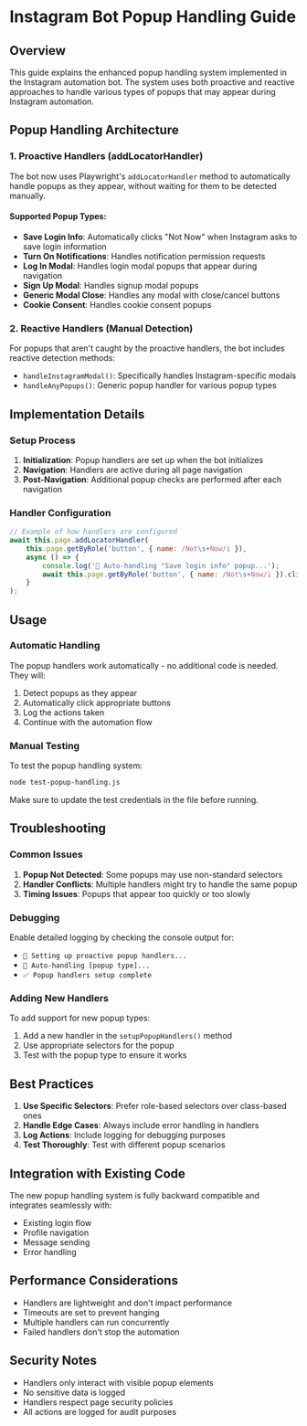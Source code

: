 # Instagram Bot Popup Handling Guide

## Overview

This guide explains the enhanced popup handling system implemented in the Instagram automation bot. The system uses both proactive and reactive approaches to handle various types of popups that may appear during Instagram automation.

## Popup Handling Architecture

### 1. Proactive Handlers (addLocatorHandler)

The bot now uses Playwright's `addLocatorHandler` method to automatically handle popups as they appear, without waiting for them to be detected manually.

#### Supported Popup Types:

- **Save Login Info**: Automatically clicks "Not Now" when Instagram asks to save login information
- **Turn On Notifications**: Handles notification permission requests
- **Log In Modal**: Handles login modal popups that appear during navigation
- **Sign Up Modal**: Handles signup modal popups
- **Generic Modal Close**: Handles any modal with close/cancel buttons
- **Cookie Consent**: Handles cookie consent popups

### 2. Reactive Handlers (Manual Detection)

For popups that aren't caught by the proactive handlers, the bot includes reactive detection methods:

- `handleInstagramModal()`: Specifically handles Instagram-specific modals
- `handleAnyPopups()`: Generic popup handler for various popup types

## Implementation Details

### Setup Process

1. **Initialization**: Popup handlers are set up when the bot initializes
2. **Navigation**: Handlers are active during all page navigation
3. **Post-Navigation**: Additional popup checks are performed after each navigation

### Handler Configuration

```javascript
// Example of how handlers are configured
await this.page.addLocatorHandler(
    this.page.getByRole('button', { name: /Not\s+Now/i }),
    async () => {
        console.log('🔄 Auto-handling "Save login info" popup...');
        await this.page.getByRole('button', { name: /Not\s+Now/i }).click();
    }
);
```

## Usage

### Automatic Handling

The popup handlers work automatically - no additional code is needed. They will:

1. Detect popups as they appear
2. Automatically click appropriate buttons
3. Log the actions taken
4. Continue with the automation flow

### Manual Testing

To test the popup handling system:

```bash
node test-popup-handling.js
```

Make sure to update the test credentials in the file before running.

## Troubleshooting

### Common Issues

1. **Popup Not Detected**: Some popups may use non-standard selectors
2. **Handler Conflicts**: Multiple handlers might try to handle the same popup
3. **Timing Issues**: Popups that appear too quickly or too slowly

### Debugging

Enable detailed logging by checking the console output for:
- `🔧 Setting up proactive popup handlers...`
- `🔄 Auto-handling [popup type]...`
- `✅ Popup handlers setup complete`

### Adding New Handlers

To add support for new popup types:

1. Add a new handler in the `setupPopupHandlers()` method
2. Use appropriate selectors for the popup
3. Test with the popup type to ensure it works

## Best Practices

1. **Use Specific Selectors**: Prefer role-based selectors over class-based ones
2. **Handle Edge Cases**: Always include error handling in handlers
3. **Log Actions**: Include logging for debugging purposes
4. **Test Thoroughly**: Test with different popup scenarios

## Integration with Existing Code

The new popup handling system is fully backward compatible and integrates seamlessly with:

- Existing login flow
- Profile navigation
- Message sending
- Error handling

## Performance Considerations

- Handlers are lightweight and don't impact performance
- Timeouts are set to prevent hanging
- Multiple handlers can run concurrently
- Failed handlers don't stop the automation

## Security Notes

- Handlers only interact with visible popup elements
- No sensitive data is logged
- Handlers respect page security policies
- All actions are logged for audit purposes 